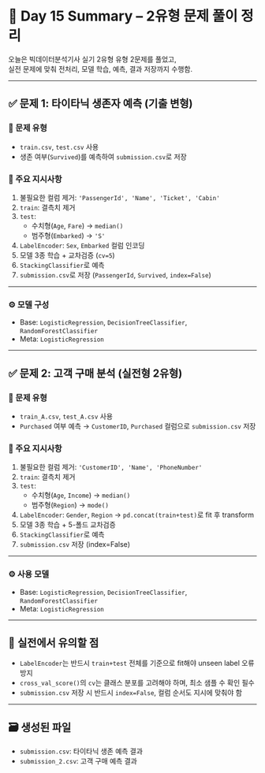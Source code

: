 # 📅 Day 15 Summary – 2유형 문제 풀이 정리

오늘은 빅데이터분석기사 실기 2유형 유형 2문제를 풀었고,  
실전 문제에 맞춰 전처리, 모델 학습, 예측, 결과 저장까지 수행함.

---

## ✅ 문제 1: 타이타닉 생존자 예측 (기출 변형)

### 📌 문제 유형

- `train.csv`, `test.csv` 사용
- 생존 여부(`Survived`)를 예측하여 `submission.csv`로 저장

### 🧩 주요 지시사항

1. 불필요한 컬럼 제거: `'PassengerId', 'Name', 'Ticket', 'Cabin'`
2. `train`: 결측치 제거  
3. `test`:  
   - 수치형(`Age`, `Fare`) → `median()`  
   - 범주형(`Embarked`) → `'S'`
4. `LabelEncoder`: `Sex`, `Embarked` 컬럼 인코딩
5. 모델 3종 학습 + 교차검증 (`cv=5`)
6. `StackingClassifier`로 예측
7. `submission.csv`로 저장 (`PassengerId`, `Survived`, `index=False`)

---

### ⚙️ 모델 구성

- Base: `LogisticRegression`, `DecisionTreeClassifier`, `RandomForestClassifier`
- Meta: `LogisticRegression`

---

## ✅ 문제 2: 고객 구매 분석 (실전형 2유형)

### 📌 문제 유형

- `train_A.csv`, `test_A.csv` 사용
- `Purchased` 여부 예측 → `CustomerID`, `Purchased` 컬럼으로 `submission.csv` 저장

### 🧩 주요 지시사항

1. 불필요한 컬럼 제거: `'CustomerID', 'Name', 'PhoneNumber'`
2. `train`: 결측치 제거
3. `test`:  
   - 수치형(`Age`, `Income`) → `median()`  
   - 범주형(`Region`) → `mode()`
4. `LabelEncoder`: `Gender`, `Region` → `pd.concat(train+test)`로 fit 후 transform
5. 모델 3종 학습 + 5-폴드 교차검증
6. `StackingClassifier`로 예측
7. `submission.csv` 저장 (index=False)

---

### ⚙️ 사용 모델

- Base: `LogisticRegression`, `DecisionTreeClassifier`, `RandomForestClassifier`
- Meta: `LogisticRegression`

---

## 🧠 실전에서 유의할 점

- `LabelEncoder`는 반드시 `train+test` 전체를 기준으로 fit해야 unseen label 오류 방지
- `cross_val_score()`의 `cv`는 클래스 분포를 고려해야 하며, 최소 샘플 수 확인 필수
- `submission.csv` 저장 시 반드시 `index=False`, 컬럼 순서도 지시에 맞춰야 함

---

## 🗃️ 생성된 파일

- `submission.csv`: 타이타닉 생존 예측 결과
- `submission_2.csv`: 고객 구매 예측 결과